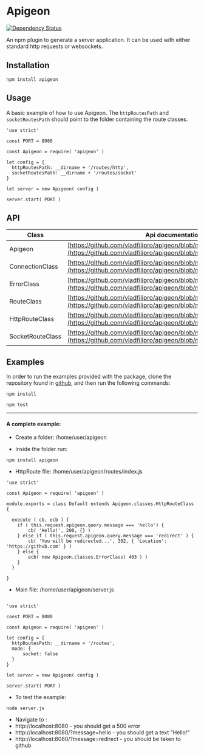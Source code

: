 # Apigeon

[![Dependency Status][depstat-image]][depstat-url]

[depstat-url]: https://david-dm.org/vladfilipro/apigeon
[depstat-image]: https://david-dm.org/vladfilipro/apigeon.png

An npm plugin to generate a server application. It can be used with either standard http requests or websockets.

## Installation
```
npm install apigeon
```

## Usage
A basic example of how to use Apigeon. The `httpRoutesPath` and `socketRoutesPath` should point to the folder containing the route classes.

```
'use strict'

const PORT = 8080

const Apigeon = require( 'apigeon' )

let config = {
  httpRoutesPath: __dirname + '/routes/http',
  socketRoutesPath: __dirname + '/routes/socket'
}

let server = new Apigeon( config )

server.start( PORT )
```

## API

Class | Api documentation
--- | ---
Apigeon | [https://github.com/vladfilipro/apigeon/blob/master/docs/apigeon.md](https://github.com/vladfilipro/apigeon/blob/master/docs/apigeon.md)
ConnectionClass | [https://github.com/vladfilipro/apigeon/blob/master/docs/connection.md](https://github.com/vladfilipro/apigeon/blob/master/docs/connection.md)
ErrorClass | [https://github.com/vladfilipro/apigeon/blob/master/docs/error.md](https://github.com/vladfilipro/apigeon/blob/master/docs/error.md)
RouteClass | [https://github.com/vladfilipro/apigeon/blob/master/docs/route.md](https://github.com/vladfilipro/apigeon/blob/master/docs/route.md)
HttpRouteClass | [https://github.com/vladfilipro/apigeon/blob/master/docs/httproute.md](https://github.com/vladfilipro/apigeon/blob/master/docs/httproute.md)
SocketRouteClass | [https://github.com/vladfilipro/apigeon/blob/master/docs/socketroute.md](https://github.com/vladfilipro/apigeon/blob/master/docs/socketroute.md)

## Examples

In order to run the examples provided with the package, clone the repository found in [github](https://github.com/vladfilipro/apigeon.git), and then run the following commands:

```
npm install

npm test
```

---

#### A complete example:

- Create a folder: /home/user/apigeon

- Inside the folder run:

```
npm install apigeon
```

- HttpRoute file: /home/user/apigeon/routes/index.js

```
'use strict'

const Apigeon = require( 'apigeon' )

module.exports = class Default extends Apigeon.classes.HttpRouteClass {

  execute ( cb, ecb ) {
    if ( this.request.apigeon.query.message === 'hello') {
        cb( 'Hello!', 200, {} )
    } else if ( this.request.apigeon.query.message === 'redirect' ) {
        cb( 'You will be redirected...', 302, { 'Location': 'https://github.com' } )
    } else {
        ecb( new Apigeon.classes.ErrorClass( 403 ) )
    }
  }

}
```

- Main file: /home/user/apigeon/server.js

```

'use strict'

const PORT = 8080

const Apigeon = require( 'apigeon' )

let config = {
  httpRoutesPath: __dirname + '/routes',
  mode: {
      socket: false
  }
}

let server = new Apigeon( config )

server.start( PORT )

```

- To test the example:

```
node server.js
```

- Navigate to :
 - http://localhost:8080 - you should get a 500 error
 - http://localhost:8080/?message=hello - you should get a text "Hello!"
 - http://localhost:8080/?message=redirect - you should be taken to github
